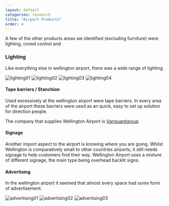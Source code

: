 ```yaml
---
layout: default
categories: research
title: "Airport Products"
order: 4
---
```


A few of the other products areas we identified (excluding furniture) were lighting, crowd control and

### Lighting
Like everything else in wellington airport, there was a wide range of lighting.

![lighting01]({{site.imageurl}}/LIGHTING-01.JPG)
![lighting02]({{site.imageurl}}/LIGHTING-03.JPG)
![lighting03]({{site.imageurl}}/LIGHTING-05.JPG)
![lighting04]({{site.imageurl}}/LIGHTING-06.JPG)

#### Tape barriers / Stanchion
Used excessively at the wellington airport were tape barriers. In every area of the airport these barriers were used as an quick, easy to set up solution for direction people.

The company that supplies Wellington Airport is [Vanguardgroup](https://www.vanguardgroup.co.nz/pedestrian-control/retractable-belt-queue-control-barriers.html?___store=default)

#### Signage
Another import aspect to the airport is knowing where you are going. Whilst Wellington is comparatively small to other countries airports, it still needs signage to help customers find their way.
Wellington Airport uses a mixture of different signage, the main type being overhead backlit signs.

#### Advertising
In the wellington airport it seemed that almost every space had some form of advertisement.

![advertising01]({{site.imageurl}}/ADVERTISING-01.JPG)
![advertising02]({{site.imageurl}}/ADVERTISING-03.JPG)
![advertising03]({{site.imageurl}}/ADVERTISING-05.JPG)
